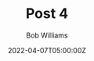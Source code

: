 ---
title: "Post 4"
meta_title: ""
description: "Description of Post 4"
date: 2022-04-07T05:00:00Z
image: "/images/post-4-image.png"
categories: ["category7", "category8"]
author: "Bob Williams"
tags: ["tag7", "tag8"]
draft: false
collection: "my-collection"
---